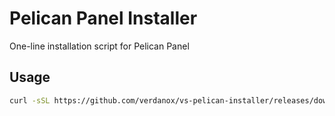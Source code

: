 # Pelican Panel Installer

One-line installation script for Pelican Panel

## Usage

```bash
curl -sSL https://github.com/verdanox/vs-pelican-installer/releases/download/1.3/install.sh | sudo bash
